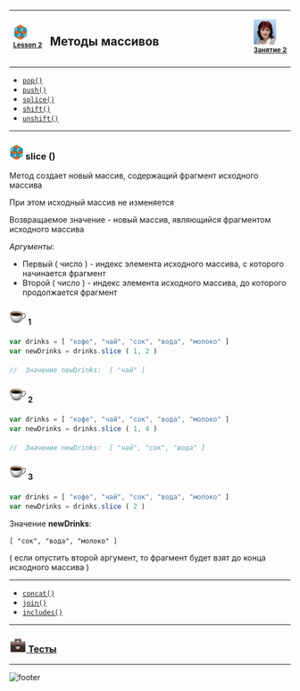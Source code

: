 [footer]: https://github.com/garevna/js-course/raw/master/images/a-level-ico.png?raw=true
[me]: https://raw.githubusercontent.com/garevna/a-level-js-lessons/master/ico/myPhoto-40.png "Ⓒ Irina Fylyppova ( garevna ) 2019"
[ico20]: https://raw.githubusercontent.com/garevna/a-level-js-lessons/master/ico/a-level-20.png
[ico25]: https://raw.githubusercontent.com/garevna/a-level-js-lessons/master/ico/a-level-25.png
[hw-30]: https://raw.githubusercontent.com/garevna/a-level-js-lessons/master/ico/briefcase-30.png
[cap-30]: https://raw.githubusercontent.com/garevna/a-level-js-lessons/master/ico/coffee-30.png
[warn-25]: https://raw.githubusercontent.com/garevna/a-level-js-lessons/master/ico/warning-25.png
[link-25]: https://raw.githubusercontent.com/garevna/a-level-js-lessons/master/ico/link-25.png
[err-20]: https://raw.githubusercontent.com/garevna/a-level-js-lessons/master/ico/no_entry-20.png
[err-25]: https://raw.githubusercontent.com/garevna/a-level-js-lessons/master/ico/no_entry-25.png
[err-30]: https://raw.githubusercontent.com/garevna/a-level-js-lessons/master/ico/no_entry-30.png

<table><tr><td width="50">

![ico25] <br/><sup>[**Lesson&nbsp;2**](../lessons/lesson-02.md)</sup>
  </td>
  <td width="800"><h2>Методы массивов</h2></td>
  <td>

  ![me] <br/><sup>[**Занятие&nbsp;2**](../lessons/lesson-02.md)</sup></td>
</tr></table>

* [`pop()`](Array-methods-pop.md)
* [`push()`](Array-methods-push.md)
* [`splice()`](Array-methods-splice.md)
* [`shift()`](Array-methods-shift.md)
* [`unshift()`](Array-methods-unshift.md)

_______________________________________________________________________________________

### ![ico25] slice ()

Метод создает новый массив, содержащий фрагмент исходного массива

При этом исходный массив не изменяется

Возвращаемое значение - новый массив, являющийся фрагментом исходного массива

_Аргументы_:

* Первый ( число ) - индекс элемента исходного массива, с которого начинается фрагмент
* Второй  ( число ) - индекс элемента исходного массива, до которого продолжается фрагмент

#### ![cap-30] 1

```javascript
var drinks = [ "кофе", "чай", "сок", "вода", "молоко" ]
var newDrinks = drinks.slice ( 1, 2 )

//  Значение newDrinks:  [ "чай" ]
```

#### ![cap-30] 2

```javascript
var drinks = [ "кофе", "чай", "сок", "вода", "молоко" ]
var newDrinks = drinks.slice ( 1, 4 )

//  Значение newDrinks:  [ "чай", "сок", "вода" ]
```

#### ![cap-30] 3

```javascript
var drinks = [ "кофе", "чай", "сок", "вода", "молоко" ]
var newDrinks = drinks.slice ( 2 )
```

Значение **newDrinks**:
```
[ "сок", "вода", "молоко" ]
```
( если опустить второй аргумент, то фрагмент будет взят до конца исходного массива )

______________________________________________________________________________________

* [`concat()`](Array-methods-concat.md)
* [`join()`](Array-methods-join.md)
* [`includes()`](Array-methods-includes.md)

______________________________________________________________________________________________

### [![hw-30] Тесты](https://garevna.github.io/js-quiz/#arrayMethods)

_________________________________________________________________________

![footer]
